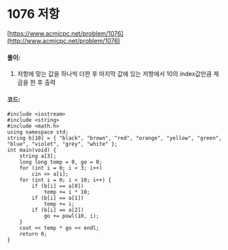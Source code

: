 # 1076 저항

[https://www.acmicpc.net/problem/1076](http://www.acmicpc.net/problem/1076)

#### **풀이:**
1. 저항에 맞는 값을 하나씩 더한 후 마지막 값에 있는 저항에서 10의 index값만큼 제곱을 한 후 출력

#### **코드:**

```
#include <iostream>
#include <string>
#include <math.h>
using namespace std;
string b[10] = { "black", "brown", "red", "orange", "yellow", "green", "blue", "violet", "grey", "white" };
int main(void) {
	string a[3];
	long long temp = 0, go = 0;
	for (int i = 0; i < 3; i++)
		cin >> a[i];
	for (int i = 0; i < 10; i++) {
		if (b[i] == a[0])
			temp += i * 10;
		if (b[i] == a[1])
			temp += i;
		if (b[i] == a[2])
			go += powl(10, i);
	}
	cout << temp * go << endl;
	return 0;
}
```
